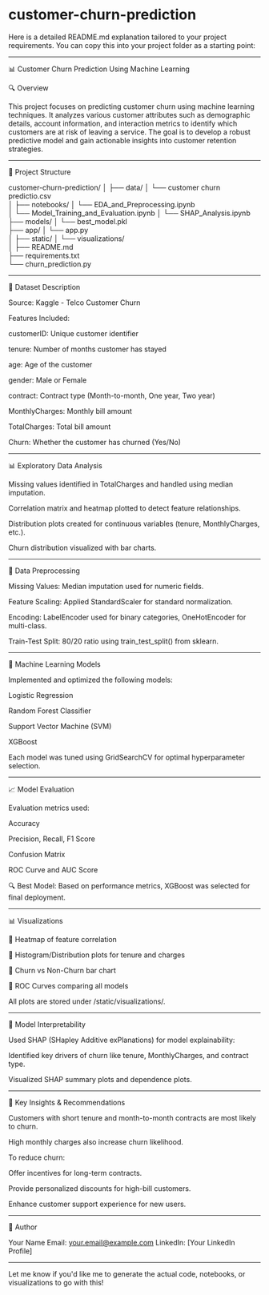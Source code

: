 # customer-churn-prediction
Here is a detailed README.md explanation tailored to your project requirements. You can copy this into your project folder as a starting point:


---

📊 Customer Churn Prediction Using Machine Learning

🔍 Overview

This project focuses on predicting customer churn using machine learning techniques. It analyzes various customer attributes such as demographic details, account information, and interaction metrics to identify which customers are at risk of leaving a service. The goal is to develop a robust predictive model and gain actionable insights into customer retention strategies.


---

📁 Project Structure

customer-churn-prediction/
│
├── data/
│   └── customer churn predictio.csv               
│
├── notebooks/
│   └── EDA_and_Preprocessing.ipynb      
│   └── Model_Training_and_Evaluation.ipynb
│   └── SHAP_Analysis.ipynb               
├── models/
│   └── best_model.pkl                    
├── app/
│   └── app.py                           
│
├── static/
│   └── visualizations/                   
│
├── README.md                             
├── requirements.txt                     
└── churn_prediction.py                   

---

📂 Dataset Description

Source: Kaggle - Telco Customer Churn

Features Included:

customerID: Unique customer identifier

tenure: Number of months customer has stayed

age: Age of the customer

gender: Male or Female

contract: Contract type (Month-to-month, One year, Two year)

MonthlyCharges: Monthly bill amount

TotalCharges: Total bill amount

Churn: Whether the customer has churned (Yes/No)




---

📊 Exploratory Data Analysis

Missing values identified in TotalCharges and handled using median imputation.

Correlation matrix and heatmap plotted to detect feature relationships.

Distribution plots created for continuous variables (tenure, MonthlyCharges, etc.).

Churn distribution visualized with bar charts.



---

🧹 Data Preprocessing

Missing Values: Median imputation used for numeric fields.

Feature Scaling: Applied StandardScaler for standard normalization.

Encoding: LabelEncoder used for binary categories, OneHotEncoder for multi-class.

Train-Test Split: 80/20 ratio using train_test_split() from sklearn.



---

🤖 Machine Learning Models

Implemented and optimized the following models:

Logistic Regression

Random Forest Classifier

Support Vector Machine (SVM)

XGBoost


Each model was tuned using GridSearchCV for optimal hyperparameter selection.


---

📈 Model Evaluation

Evaluation metrics used:

Accuracy

Precision, Recall, F1 Score

Confusion Matrix

ROC Curve and AUC Score


🔍 Best Model: Based on performance metrics, XGBoost was selected for final deployment.


---

📊 Visualizations

📌 Heatmap of feature correlation

📌 Histogram/Distribution plots for tenure and charges

📌 Churn vs Non-Churn bar chart

📌 ROC Curves comparing all models


All plots are stored under /static/visualizations/.


---

🧠 Model Interpretability

Used SHAP (SHapley Additive exPlanations) for model explainability:

Identified key drivers of churn like tenure, MonthlyCharges, and contract type.

Visualized SHAP summary plots and dependence plots.



---

📌 Key Insights & Recommendations

Customers with short tenure and month-to-month contracts are most likely to churn.

High monthly charges also increase churn likelihood.

To reduce churn:

Offer incentives for long-term contracts.

Provide personalized discounts for high-bill customers.

Enhance customer support experience for new users.



---

📌 Author

Your Name
Email: your.email@example.com
LinkedIn: [Your LinkedIn Profile]


---

Let me know if you'd like me to generate the actual code, notebooks, or visualizations to go with this!
